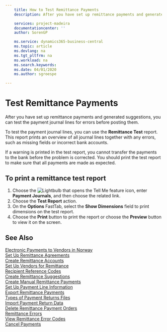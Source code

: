 ```yaml
---
    title: How to Test Remittance Payments
    description: After you have set up remittance payments and generated suggestions, you can test the payment journal lines for errors before posting them.

    services: project-madeira 
    documentationcenter: ''
    author: SorenGP

    ms.service: dynamics365-business-central
    ms.topic: article
    ms.devlang: na
    ms.tgt_pltfrm: na
    ms.workload: na
    ms.search.keywords:
    ms.date: 04/01/2020
    ms.author: sgroespe

---
```

# Test Remittance Payments
After you have set up remittance payments and generated suggestions, you can test the payment journal lines for errors before posting them.  

To test the payment journal lines, you can use the **Remittance Test** report. This report prints an overview of all journal lines together with any errors, such as missing fields or incorrect bank accounts.  

If a warning is printed in the test report, you cannot transfer the payments to the bank before the problem is corrected. You should print the test report to make sure that all payments are made as expected.  

## To print a remittance test report  

1.  Choose the ![Lightbulb that opens the Tell Me feature](../../media/ui-search/search_small.png "Tell me what you want to do") icon, enter **Payment Journals**, and then choose the related link.  
2.  Choose the **Test Report** action.  
3.  On the **Options** FastTab, select the **Show Dimensions** field to print dimensions on the test report.  
4.  Choose the **Print** button to print the report or choose the **Preview** button to view it on the screen.  

## See Also  
 [Electronic Payments to Vendors in Norway](electronic-payments-to-vendors-in-norway.md)   
 [Set Up Remittance Agreements](how-to-set-up-remittance-agreements.md)   
 [Create Remittance Accounts](how-to-create-remittance-accounts.md)   
 [Set Up Vendors for Remittance](how-to-set-up-vendors-for-remittance.md)   
 [Recipient Reference Codes](recipient-reference-codes.md)   
 [Create Remittance Suggestions](how-to-create-remittance-suggestions.md)   
 [Create Manual Remittance Payments](how-to-create-manual-remittance-payments.md)   
 [Set Up Payment Line Information](how-to-set-up-payment-line-information.md)   
 [Export Remittance Payments](how-to-export-remittance-payments.md)   
 [Types of Payment Returns Files](types-of-payment-returns-files.md)   
 [Import Payment Return Data](how-to-import-payment-return-data.md)   
 [Delete Remittance Payment Orders](how-to-delete-remittance-payment-orders.md)   
 [Remittance Errors](remittance-errors.md)   
 [View Remittance Error Codes](how-to-view-remittance-error-codes.md)   
 [Cancel Payments](how-to-cancel-payments.md)
